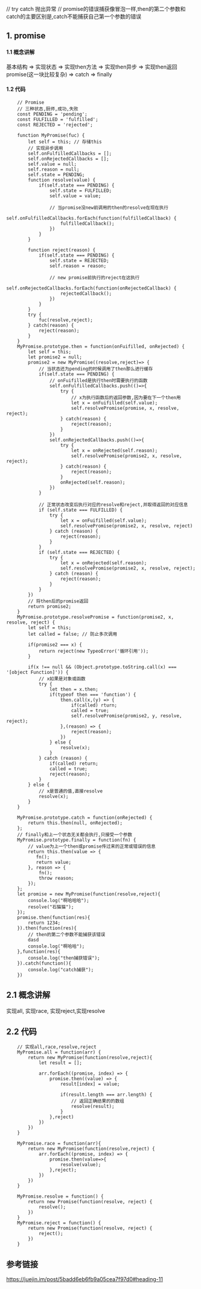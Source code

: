 // try catch 抛出异常
// promise的错误捕获像冒泡一样,then的第二个参数和catch的主要区别是,catch不能捕获自己第一个参数的错误
## 1. promise
#### 1.1 概念讲解
基本结构 => 实现状态 => 实现then方法 => 实现then异步 => 实现then返回promise(这一块比较复杂) => catch => finally
#### 1.2 代码
		// Promise
		// 三种状态,厨师,成功,失败
		const PENDING = 'pending';
		const FULFILLED = 'fulfilled';
		const REJECTED = 'rejected';

		function MyPromise(fuc) {
			let self = this; // 存储this
			// 实现异步调用
			self.onFulfilledCallbacks = [];
  			self.onRejectedCallbacks = [];
			self.value = null;
			self.reason = null;
			self.state = PENDING;
			function resolve(value) {
				if(self.state === PENDING) {
					self.state = FULFILLED;
					self.value = value;

					// 当promise没new前调用的then的resolve在现在执行
					self.onFulfilledCallbacks.forEach(function(fulfilledCallback) {
						fulfilledCallback();
					})
				}
			}

			function reject(reason) {
				if(self.state === PENDING) {
					self.state = REJECTED;
					self.reason = reason;

					// new promise前执行的reject在这执行
					self.onRejectedCallbacks.forEach(function(onRejectedCallback) {
						rejectedCallback();
					})
				}
			}
			try {
				fuc(resolve,reject);
			} catch(reason) {
				reject(reason);
			}
		}
		MyPromise.prototype.then = function(onFuifilled, onRejected) {
			let self = this;
			let promise2 = null;
			promise2 = new MyPromise((resolve,reject)=> {
			    // 当状态还为pending的时候调用了then那么进行缓存
				if(self.state === PENDING) {
					// onFuifilled是执行then时需要执行的函数
					self.onFulfilledCallbacks.push(()=>{
						try {
							// x为执行函数后的返回参数,因为要在下一个then用
							let x = onFuifilled(self.value);
							self.resolvePromise(promise, x, resolve, reject);
						} catch(reason) {
							reject(reason);
						}	
					})
					self.onRejectedCallbacks.push(()=>{
						try {
							let x = onRejected(self.reason);
							self.resolvePromise(promise2, x, resolve, reject);
						} catch(reason) {
							reject(reason);
						}
						onRejected(self.reason);
					})
				}

				// 正常状态改变后执行对应的resolve和reject,并取得返回的对应信息
				if (self.state === FULFILLED) {
					try {
						let x = onFuifilled(self.value);
						self.resolvePromise(promise2, x, resolve, reject)
					} catch (reason) {
						reject(reason);
					}
				}
				if (self.state === REJECTED) {
					try {
						let x = onRejected(self.reason);
						self.resolvePromise(promise2, x, resolve, reject);
					} catch (reason) {
						reject(reason);
					}
				}
			})
			// 将then后的promise返回
			return promise2;
		}
		MyPromise.prototype.resolvePromise = function(promise2, x, resolve, reject) {
			let self = this;
			let called = false; // 防止多次调用

			if(promise2 === x) {
				return reject(new TypeoError('循环引用'));
			}

			if(x !== null && (Object.prototype.toString.call(x) === '[object Function]')) {
				// x如果是对象或函数
				try {
					let then = x.then;
					if(typeof then === 'function') {
						then.call(x,(y) => {
							if(called) rturn;
							called = true;
							self.resolvePromise(promise2, y, resolve, reject);
						},(reason) => {
							reject(reason);
						})
					} else {
						resolve(x);
					}
				} catch (reason) {
					if(called) return;
					called = true;
					reject(reason);
				}
			} else {
				// x是普通的值,直接resolve
				resolve(x);
			}
		}

		MyPromise.prototype.catch = function(onRejected) {
		  	return this.then(null, onRejected);
		};
		// finally和上一个状态无关都会执行,只接受一个参数
		MyPromise.prototype.finally = function(fn) {
			// value为上一个then或promise传过来的正常或错误的信息
		    return this.then(value => {
		       fn();
		       return value;
		    }, reason => {
		        fn();
		        throw reason;
		    });
		};
		let promise = new MyPromise(function(resolve,reject){
			console.log("啊哈哈哈");
			resolve("石猫猫");
		});
		promise.then(function(res){
			return 1234;
		}).then(function(res){
			// then的第二个参数不能捕获该错误
			dasd
			console.log("啊哈哈");
		},function(res){
			console.log("then捕获错误");
		}).catch(function(){
			console.log("catch捕获");
		})
		
## 2.1 概念讲解
实现all, 实现race, 实现reject,实现resolve
## 2.2 代码
		// 实现all,race,resolve,reject
		MyPromise.all = function(arr) {
			return new MyPromise(function(resolve,reject){
				let result = [];

				arr.forEach((promise, index) => {
					promise.then((value) => {
						result[index] = value;

						if(result.length === arr.length) {
							// 返回正确结果的的数组
							resolve(result);
						}
					},reject)
				})
			})
		}

		MyPromise.race = function(arr){
			return new MyPromise(function(resolve,reject) {
				arr.forEach((promise, index) => {
					promise.then(value=>{
						resolve(value);
					},reject);
				})
			})
		}

		MyPromise.resolve = function() {
			return new Promise(function(resolve, reject) {
				resolve();
			})
		}
		MyPromise.reject = function() {
			return new Promise(function(resolve, reject) {
				reject();
			})
		}

## 参考链接
https://juejin.im/post/5badd6eb6fb9a05cea7f97d0#heading-11

